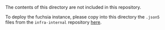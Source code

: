 The contents of this directory are not included in this repository.

To deploy the fuchsia instance, please copy into this directory the `.json5` files from the
`infra-internal` repository
[here](https://skia.googlesource.com/infra-internal/+show/refs/heads/master/gold-instance-config/fuchsia).
